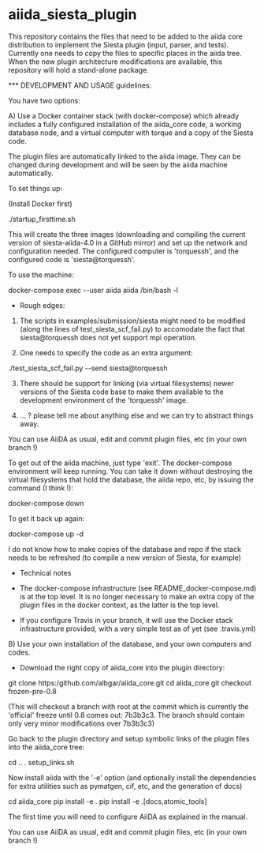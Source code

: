 # aiida_siesta_plugin
This repository contains the files that need to be added to the aiida core distribution to
implement the Siesta plugin (input, parser, and tests).
Currently one needs to copy the files to specific places in the aiida tree. When the new
plugin architecture modifications are available, this repository will hold a stand-alone
package.

*** DEVELOPMENT AND USAGE guidelines:

You have two options:

A) Use a Docker container stack (with docker-compose) which already includes
a fully configured installation of the aiida_core code, a working database node, and a virtual computer with
torque and a copy of the Siesta code.

The plugin files are automatically linked to the aiida image. They can be changed during development
and will be seen by the aiida machine automatically.

To set things up:

(Install Docker first)

./startup_firsttime.sh

This will create the three images (downloading and compiling the current version of siesta-aiida-4.0 in
a GitHub mirror) and set up the network and configuration needed. The configured computer is 'torquessh', and
the configured code is 'siesta@torquessh'.

To use the machine:

docker-compose exec --user aiida aiida /bin/bash -l

* Rough edges:

1. The scripts in examples/submission/siesta might need to be modified (along the lines of test_siesta_scf_fail.py)
to accomodate the fact that siesta@torquessh does not yet support mpi operation.

2. One needs to specify the code as an extra argument:

./test_siesta_scf_fail.py --send siesta@torquessh

3. There should be support for linking (via virtual filesystems) newer versions of the Siesta code base to make
them available to the development environment of the 'torquessh' image.

4. ... ? please tell me about anything else and we can try to abstract things away.

You can use AiiDA as usual, edit and commit plugin files, etc (in your own branch !)

To get out of the aiida machine, just type 'exit'. The docker-compose environment will keep running.
You can take it down without destroying the virtual filesystems that hold the database, the aiida repo, etc,
by issuing the command (I think !):

docker-compose down

To get it back up again:

docker-compose up -d

I do not know how to make copies of the database and repo if the stack needs to be refreshed (to compile a new
version of Siesta, for example)

* Technical notes

- The docker-compose infrastructure (see README_docker-compose.md) is at the top level. It
is no longer necessary to make an extra copy of the plugin files in the docker context,
as the latter is the top level. 

- If you configure Travis in your branch, it will use the Docker stack infrastructure provided, with a very
simple test as of yet (see .travis.yml)

B) Use your own installation of the database, and your own computers and codes.

- Download the right copy of aiida_core into the plugin directory:

git clone https:/github.com/albgar/aiida_core.git
cd aiida_core
git checkout frozen-pre-0.8

(This will checkout a branch with root at the commit which is currently the 'official' freeze until
0.8 comes out: 7b3b3c3. The branch should contain only very minor modifications over 7b3b3c3)

Go back to the plugin directory and setup symbolic links of the plugin files into the aiida_core tree:

cd ..
. setup_links.sh

Now install aiida with the '-e' option (and optionally install the dependencies for extra utilities such as
pymatgen, cif, etc, and the generation of docs)

cd aiida_core
pip install -e .
pip install -e .[docs,atomic_tools]

The first time you will need to configure AiiDA as explained in the manual.

You can use AiiDA as usual, edit and commit plugin files, etc (in your own branch !)

